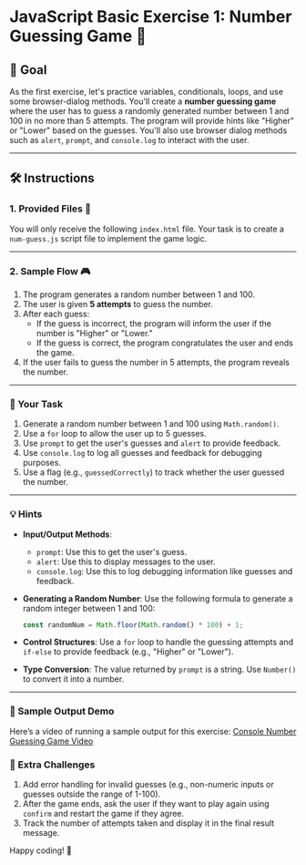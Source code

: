 # JavaScript Basic Exercise 1: Number Guessing Game 🎲

## 🌟 Goal

As the first exercise, let's practice variables, conditionals, loops, and use some browser-dialog methods. You'll create a **number guessing game** where the user has to guess a randomly generated number between 1 and 100 in no more than 5 attempts. The program will provide hints like "Higher" or "Lower" based on the guesses. You'll also use browser dialog methods such as `alert`, `prompt`, and `console.log` to interact with the user.

---

## 🛠️ Instructions

### 1. Provided Files 📂
You will only receive the following `index.html` file. Your task is to create a `num-guess.js` script file to implement the game logic.

---

### 2. Sample Flow 🎮
1. The program generates a random number between 1 and 100.
2. The user is given **5 attempts** to guess the number.
3. After each guess:
   - If the guess is incorrect, the program will inform the user if the number is "Higher" or "Lower."
   - If the guess is correct, the program congratulates the user and ends the game.
4. If the user fails to guess the number in 5 attempts, the program reveals the number.

---

### 🧩 Your Task

1. Generate a random number between 1 and 100 using `Math.random()`.
2. Use a `for` loop to allow the user up to 5 guesses.
3. Use `prompt` to get the user's guesses and `alert` to provide feedback.
4. Use `console.log` to log all guesses and feedback for debugging purposes.
5. Use a flag (e.g., `guessedCorrectly`) to track whether the user guessed the number.

---

### 💡 Hints

- **Input/Output Methods**:
  - `prompt`: Use this to get the user's guess.
  - `alert`: Use this to display messages to the user.
  - `console.log`: Use this to log debugging information like guesses and feedback.

- **Generating a Random Number**:
  Use the following formula to generate a random integer between 1 and 100:

  ```javascript
  const randomNum = Math.floor(Math.random() * 100) + 1;
  ```

- **Control Structures**:
  Use a `for` loop to handle the guessing attempts and `if-else` to provide feedback (e.g., "Higher" or "Lower").

- **Type Conversion**:
  The value returned by `prompt` is a string. Use `Number()` to convert it into a number.

---

### 📼 Sample Output Demo

Here’s a video of running a sample output for this exercise: [Console Number Guessing Game Video](https://drive.google.com/file/d/1BVxmGd0Ytqy8HzX0YOcoWRU5ilvnq8vi/view?usp=sharing)

### 🚀 Extra Challenges

1. Add error handling for invalid guesses (e.g., non-numeric inputs or guesses outside the range of 1-100).
2. After the game ends, ask the user if they want to play again using `confirm` and restart the game if they agree.
3. Track the number of attempts taken and display it in the final result message.

Happy coding! 🎉
